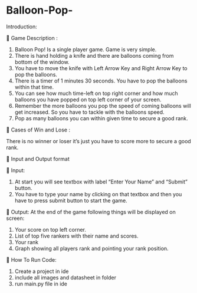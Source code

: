 # Balloon-Pop-

Introduction:

	Game Description : 

1.	Balloon Pop! Is a single player game. Game is very simple. 
2.	There is hand holding a knife and there are balloons coming from bottom of the window. 
3.	You have to move the knife with Left Arrow Key and Right Arrow Key to pop the balloons.
4.	There is a timer of 1 minutes 30 seconds. You have to pop the balloons within that time. 
5.	You can see how much time-left on top right corner and how much balloons you have popped on top left corner of your screen. 
6.	Remember the more balloons you pop the speed of coming balloons will get increased. So you have to tackle with the balloons speed. 
7.	Pop as many balloons you can within given time to secure a good rank.

	Cases of Win and Lose :

There is no winner or loser it’s just you have to score more to secure a good rank.

	Input and Output format

	Input:
1.	At start you will see textbox with label “Enter Your Name” and “Submit” button.
2.	You have to type your name by clicking on that textbox and then you have to press submit button to start the game.

	Output: 
At the end of the game following things will be displayed on screen:
1.	Your score on top left corner. 
2.	List of top five rankers with their name and scores.
3.	Your rank 
4.	Graph showing all players rank and pointing your rank position.

	How To Run Code:
1. Create a project in ide
2. include all images and datasheet in folder
3. run main.py file in ide
